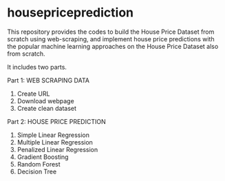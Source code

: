 # housepriceprediction
This repository provides the codes to build the House Price Dataset from scratch using web-scraping, and implement house price predictions with the popular machine learning approaches on the House Price Dataset also from scratch.

It includes two parts.

Part 1: WEB SCRAPING DATA 
1. Create URL 
2. Download webpage 
3. Create clean dataset

Part 2: HOUSE PRICE PREDICTION
1. Simple Linear Regression
2. Multiple Linear Regression
3. Penalized Linear Regression
4. Gradient Boosting 
5. Random Forest 
6. Decision Tree 
